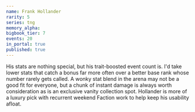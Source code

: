 ```yaml
---
name: Frank Hollander
rarity: 5
series: tng
memory_alpha:
bigbook_tier: 7
events: 20
in_portal: true
published: true
---
```


His stats are nothing special, but his trait-boosted event count is. I'd take lower stats that catch a bonus far more often over a better base rank whose number rarely gets called. A wonky stat blend in the arena may not be a good fit for everyone, but a chunk of instant damage is always worth consideration as is an exclusive vanity collection spot. Hollander is more of a luxury pick with recurrent weekend Faction work to help keep his usability afloat.
